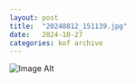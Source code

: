 ```yaml
---
layout:	post
title:	"20240812_151139.jpg"
date:	2024-10-27
categories:	kof archive
---
```


![Image Alt](https://k0f.github.io/assets/20240812_151139.jpg)